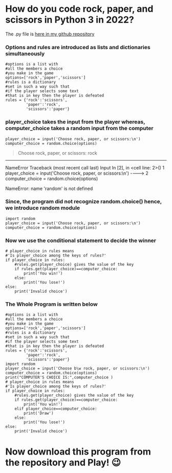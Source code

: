 # How do you code rock, paper, and scissors in Python 3 in 2022?

The .py file is [here in my github repository](https://github.com/chayanmitra/python.learn/blob/main/Rock%2C%20Paper%2C%20and%20Scissors.py)

### Options and rules are introduced as lists and dictionaries simultaneously

```
#options is a list with 
#all the members a choice 
#you make in the game
options=['rock','paper','scissors']
#rules is a dictionary 
#set in such a way such that 
#if the player selects some text 
#that is in key then the player is defeated
rules = {'rock':'scissors',
         'paper':'rock',
         'scissors':'paper'}
```

### player_choice takes the input from the player whereas, computer_choice takes a random input from the computer

```
player_choice = input('Choose rock, paper, or scissors:\n')
computer_choice = random.choice(options)
```
>Choose rock, paper, or scissors:
rock
---------------------------------------------------------------------------
NameError                                 Traceback (most recent call last)
Input In [2], in <cell line: 2>()
      1 player_choice = input('Choose rock, paper, or scissors:\n')
----> 2 computer_choice = random.choice(options)

NameError: name 'random' is not defined

### Since, the program did not recognize random.choice() hence, we introduce random module

```
import random
player_choice = input('Choose rock, paper, or scissors:\n')
computer_choice = random.choice(options)
```

### Now we use the conditional statement to decide the winner

```
# player_choice in rules means 
#'Is player_choice among the keys of rules?'
if player_choice in rules:
    #rules.get(player_choice) gives the value of the key
    if rules.get(player_choice)==computer_choice:
        print('You win!')
    else:
        print('You lose!')
else:
    print('Invalid choice')
```

### The Whole Program is written below

```
#options is a list with 
#all the members a choice 
#you make in the game
options=['rock','paper','scissors']
#rules is a dictionary 
#set in such a way such that 
#if the player selects some text 
#that is in key then the player is defeated
rules = {'rock':'scissors',
         'paper':'rock',
         'scissors':'paper'}
import random
player_choice = input('Choose b\w rock, paper, or scissors:\n')
computer_choice = random.choice(options)
print("COMPUTER'S CHOICE IS:",computer_choice )
# player_choice in rules means 
#'Is player_choice among the keys of rules?'
if player_choice in rules:
    #rules.get(player_choice) gives the value of the key
    if rules.get(player_choice)==computer_choice:
        print('You win!')
    elif player_choice==computer_choice:
        print('Draw')
    else:
        print('You lose!')
else:
    print('Invalid choice')
```

# Now download this program from the repository and Play! 😉
